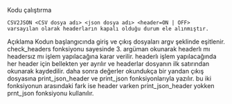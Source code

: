 Kodu çalıştırma

    CSV2JSON <CSV dosya adı> <json dosya adı> <header=ON | OFF>
    varsayılan olarak headerların kapalı olduğu durum ele alınmıştır.

Açıklama
    Kodun başlangıcında giriş ve çıkış dosyaları argv şeklinde eşitlenir.
    check_headers fonksiyonu sayesinde 3. argüman okunarak headerlı mı headersız mı işlem yapılacağına karar verilir.
    headerlı işlem yapılacağında her header için bellekten yer ayrılır ve headerlar dosyanın ilk satırından okunarak kaydedilir.
    daha sonra değerler okundukça bir yandan çıkış dosyasına print_json_header ve print_json fonksiyonlarıyla yazılır.
    bu iki fonksiyonun arasındaki fark ise header varken print_json_header
    yokken prnt_json fonksiyonu kullanılır.